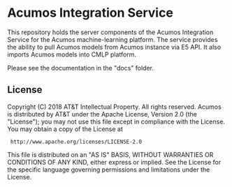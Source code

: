 # Acumos Integration Service

This repository holds the server components of the Acumos Integration Service
for the Acumos machine-learning platform.  The service provides the ability to
pull Acumos models from Acumos instance via E5 API.   It also imports Acumos models
into CMLP platform.

Please see the documentation in the "docs" folder.

## License

Copyright (C) 2018 AT&T Intellectual Property. All rights reserved.
Acumos is distributed by AT&T under the Apache License, Version 2.0 (the "License");
you may not use this file except in compliance with the License. You may obtain a copy of the License at

     http://www.apache.org/licenses/LICENSE-2.0

This file is distributed on an "AS IS" BASIS, WITHOUT WARRANTIES OR CONDITIONS OF ANY KIND, either 
express or implied.  See the License for the specific language governing permissions and limitations 
under the License.
